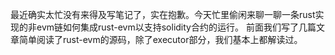 最近确实太忙没有来得及写笔记了，实在抱歉。今天忙里偷闲来聊一聊一条rust实现的非evm链如何集成rust-evm以支持solidity合约的运行。
前面我们写了几篇文章简单阅读了rust-evm的源码，除了executor部分，我们基本上都解读过。
